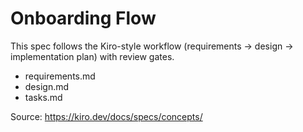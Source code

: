# Onboarding Flow

This spec follows the Kiro-style workflow (requirements → design → implementation plan) with review gates.

- requirements.md
- design.md
- tasks.md

Source: https://kiro.dev/docs/specs/concepts/
